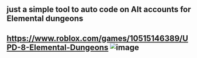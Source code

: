 just a simple tool to auto code on Alt accounts for Elemental dungeons 
-------------------------------------------------------------------------------------------------
https://www.roblox.com/games/10515146389/UPD-8-Elemental-Dungeons
![image](https://github.com/user-attachments/assets/20254d1a-4442-4d44-ad94-b3cbdaf17d05)
-------------------------------------------------------------------------------------------------
